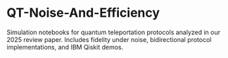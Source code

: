 # QT-Noise-And-Efficiency
Simulation notebooks for quantum teleportation protocols analyzed in our 2025 review paper. Includes fidelity under noise, bidirectional protocol implementations, and IBM Qiskit demos.
